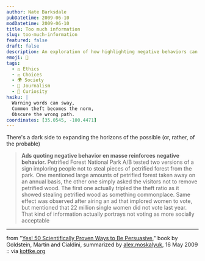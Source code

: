 ```yaml
---
author: Nate Barksdale
pubDatetime: 2009-06-10
modDatetime: 2009-06-10
title: Too much information
slug: too-much-information
featured: false
draft: false
description: An exploration of how highlighting negative behaviors can inadvertently reinforce them.
emoji: 🚫
tags:
  - ⚖️ Ethics
  - ⚖️ Choices
  - 🌍 Society
  - 📝 Journalism
  - 🤔 Curiosity
haiku: |
  Warning words can sway,  
  Common theft becomes the norm,  
  Obscure the wrong path.
coordinates: [35.0545, -100.4471]
---
```


There's a dark side to expanding the horizons of the possible (or, rather, of the probable)

> **Ads quoting negative behavior en masse reinforces negative behavior.** Petrified Forest National Park A/B tested two versions of a sign imploring people not to steal pieces of petrified forest from the park. One mentioned large amounts of petrified forest taken away on an annual basis, the other one simply asked the visitors not to remove petrified wood. The first one actually tripled the theft ratio as it showed stealing petrified wood as something commonplace. Same effect was observed after airing an ad that implored women to vote, but mentioned that 22 million single women did not vote last year. That kind of information actually portrays not voting as more socially acceptable

---

from "[Yes! 50 Scientifically Proven Ways to Be Persuasive](https://www.google.com/search?q=%22Yes%21%2050%20Scientifically%20Proven%20Ways%20to%20Be%20Persuasive%22%20moskalyuk.com)," book by Goldstein, Martin and Cialdini, summarized by [alex.moskalyuk](https://www.google.com/search?q=%22alex.moskalyuk%22%20moskalyuk.com), 16 May 2009 :: via [kottke.org](http://www.kottke.org/09/06/the-science-of-persuasion)
